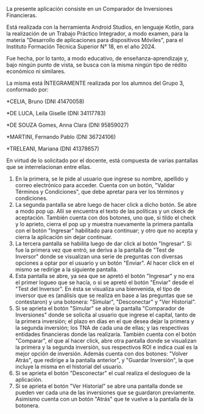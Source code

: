La presente aplicación consiste en un Comparador de Inversiones Financieras. 

Está realizada con la herramienta Android Studios, en lenguaje Kotlin, para la realización de un Trabajo Práctico Integrador, a modo examen, para la materia "Desarrollo de aplicaciones para dispositivos Móviles", para el Instituto Formación Técnica Superior N° 18, en el año 2024.

Fue hecha, por lo tanto, a modo educativo, de enseñanza-aprendizaje y, bajo ningún punto de vista, se busca con la misma ningún tipo de rédito económico ni similares. 

La misma está ÍNTEGRAMENTE realizada por los alumnos del Grupo 3, conformado por:

*CELIA, Bruno (DNI 41470058)

*DE LUCA, Leila Giselle (DNI 34117783)

*DE SOUZA Gomes, Anna Clara (DNI 95859027)

*MARTINI, Fernando Pablo (DNI 36724106)

*TRELEANI, Mariana (DNI 41378657)


En virtud de lo solicitado por el docente, está compuesta de varias pantallas que se interrelacionan entre ellas.

1) En la primera, se le pide al usuario que ingrese su nombre, apellido y correo electrónico para acceder. Cuenta con un botón, "Validar Términos y Condiciones", que debe apretar para ver los términos y condiciones.
2) La segunda pantalla se abre luego de hacer click a dicho botón. Se abre a modo pop up. Allí se encuentra el texto de las políticas y un ckeck de aceptación. También cuenta con dos botones, uno que, si tildo el check y lo aprieto, cierra el pop up y muestra nuevamente la primera pantalla con el botón "Ingresar" habilitado para continuar; y otro que no acepta y cierra la aplicación sin dejar continuar. 
3) La tercera pantalla se habilita luego de dar click al botón "Ingresar". Si fue la primera vez que entró, se deriva a la pantalla de "Test de Inversor" donde se visualizan una serie de preguntas con diversas opciones a optar por el usuario y un botón "Enviar". Al hacer click en el mismo se redirige a la siguiente pantalla.
4) Esta pantalla se abre, ya sea que se apretó el botón "Ingresar" y no era el primer logueo que se hacía, o si se apretó el botón "Enviar" desde el "Test del Inversor". En ésta se visualiza una bienvenida, el tipo de inversor que es (análisis que se realiza en base a las preguntas que se contestaron) y una botonera: "Simular", "Desconectar" y "Ver Historial".  
5) Si se aprieta el botón "Simular" se abre la pantalla "Comparador de Inversiones" donde se solicita al usuario que ingrese el capital, tanto de la primera inversión; el plazo en días en el que desea dejar la primera y la segunda inversión; los TNA de cada una de ellas; y las respectivas entidades financieras donde las realizaría. También cuenta con el botón "Comparar", el que al hacer click, abre otra pantalla donde se visualizan la primera y la segunda inversión, sus respectivos ROI e indica cual es  la mejor opción de inversión. Además cuenta con dos botones: "Volver Atrás", que redirige a la pantalla anterior", y "Guardar Inversión", la que incluye la misma en el historial del usuario.
6) Si se aprieta el botón "Desconectar" el cual realiza el deslogueo de la aplicación.
7) Si se aprieta el botón "Ver Historial" se abre una pantalla donde se pueden ver cada una de las inversiones que se guardaron previamente. Asimismo cuenta con un botón "Atrás" que te vuelve a la pantalla de la botonera.
